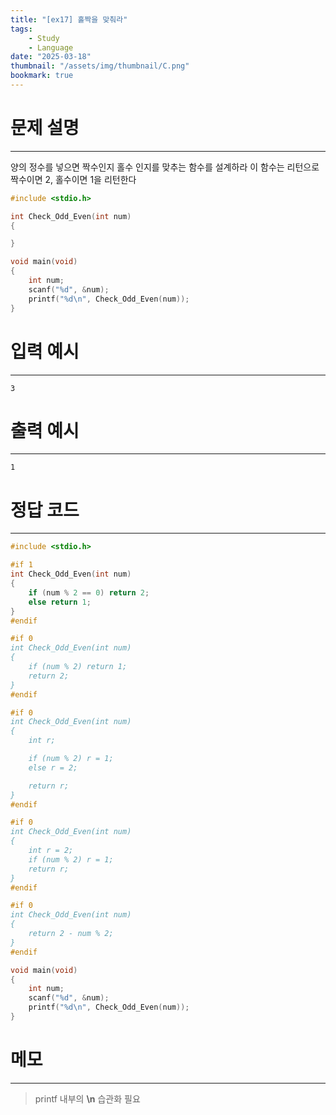 ```yaml
---
title: "[ex17] 홀짝을 맞춰라"
tags:
    - Study
    - Language
date: "2025-03-18"
thumbnail: "/assets/img/thumbnail/C.png"
bookmark: true
---
```

# 문제 설명
---
양의 정수를 넣으면 짝수인지 홀수 인지를 맞추는 함수를 설계하라
이 함수는 리턴으로 짝수이면 2, 홀수이면 1을 리턴한다

```c
#include <stdio.h>

int Check_Odd_Even(int num)
{

}

void main(void)
{
	int num;
	scanf("%d", &num);
	printf("%d\n", Check_Odd_Even(num));
}
```

# 입력 예시
---

```
3
```

# 출력 예시
---

```
1
```

# 정답 코드
---

```c
#include <stdio.h>

#if 1
int Check_Odd_Even(int num)
{
	if (num % 2 == 0) return 2;
	else return 1;
}
#endif

#if 0
int Check_Odd_Even(int num)
{
	if (num % 2) return 1;
	return 2;
}
#endif

#if 0
int Check_Odd_Even(int num)
{
	int r;

	if (num % 2) r = 1;
	else r = 2;

	return r;
}
#endif

#if 0
int Check_Odd_Even(int num)
{
	int r = 2; 
	if (num % 2) r = 1;
	return r;
}
#endif

#if 0
int Check_Odd_Even(int num)
{
	return 2 - num % 2;
}
#endif

void main(void)
{
	int num;
	scanf("%d", &num);
	printf("%d\n", Check_Odd_Even(num));
}
```

# 메모
---
> printf 내부의 **\n** 습관화 필요